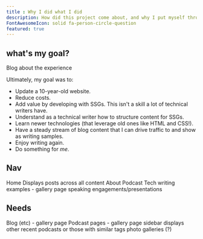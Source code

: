 ```yaml
---
title : Why I did what I did
description: How did this project come about, and why I put myself through this.
FontAwesomeIcon: solid fa-person-circle-question
featured: true
---
```


## what's my goal?

Blog about the experience

Ultimately, my goal was to:

- Update a 10-year-old website.
- Reduce costs.
- Add value by developing with SSGs. This isn't a skill a lot of technical writers have.
- Understand as a technical writer how to structure content for SSGs.
- Learn newer technologies (that leverage old ones like HTML and CSS!).
- Have a steady stream of blog content that I can drive traffic to and show as writing samples.
- Enjoy writing again.
- Do something for *me*.

## Nav

Home
  Displays posts across all content
About
Podcast
Tech writing examples - gallery page
speaking engagements/presentations

## Needs

Blog (etc) - gallery page
Podcast pages  - gallery page
sidebar displays other recent podcasts or those with similar tags
photo galleries (?)
